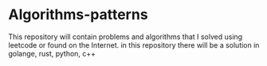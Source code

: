 # Algorithms-patterns

This repository will contain problems and algorithms that I solved using leetcode or found on the Internet.
in this repository there will be a solution in golange, rust, python, c++
